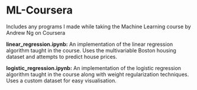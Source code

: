 # ML-Coursera
Includes any programs I made while taking the Machine Learning course by Andrew Ng on Coursera

**linear_regression.ipynb:** An implementation of the linear regression algorithm taught in the course. Uses the multivariable Boston housing dataset and attempts to predict house prices.

**logistic_regression.ipynb:** An implementation of the logistic regression algorithm taught in the course along with weight regularization techniques. Uses a custom dataset for easy visualisation.
